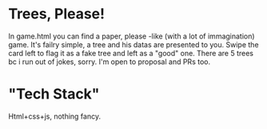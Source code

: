 # Trees, Please!
In game.html you can find a paper, please -like (with a lot of immagination) game. It's failry simple, a tree and his datas are presented to you. Swipe the card left to flag it as a fake tree and left as a "good" one. There are 5 trees bc i run out of jokes, sorry. I'm open to proposal and PRs too.

# "Tech Stack"
Html+css+js, nothing fancy.

